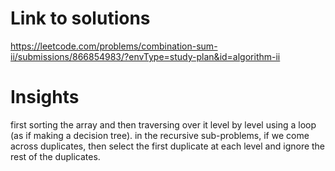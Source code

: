 # Link to solutions
https://leetcode.com/problems/combination-sum-ii/submissions/866854983/?envType=study-plan&id=algorithm-ii

# Insights
first sorting the array and then traversing over it level by level using a loop (as if making a decision tree). in the recursive sub-problems, if we come across duplicates, then select the first duplicate at each level and ignore the rest of the duplicates.